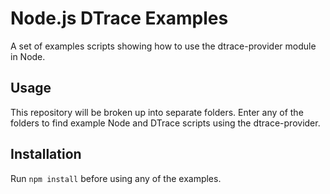 Node.js DTrace Examples
=======================

A set of examples scripts showing how to use the dtrace-provider module in Node.

Usage
-----

This repository will be broken up into separate folders.  Enter any of the folders
to find example Node and DTrace scripts using the dtrace-provider.

Installation
------------

Run `npm install` before using any of the examples.
